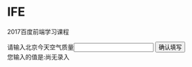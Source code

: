 # IFE
2017百度前端学习课程

<!DOCTYPE html>
<html lang="en">
<head>
	<meta charset="UTF-8">
	<title>IFE2017 js1</title>
	<script>
	window.onload=function (){  //window.onload 意思为页面加载完成之后执行js函数
		var btn1=document.getElementById('aqi-input');
		var btn2=document.getElementById('aqi-display');
		var btn=document.getElementById('button');
		btn.onclick=function () {
			if (btn1.value) {
				btn2.innerHTML=btn1.value; //innerHTML :属性设置或返回该标签内的HTML。也就是从对象的起始位置到终止位置的全部内容,包括Html标签。
			} 
			else {
				btn2.innerHTML="尚无录入";
			}
		}
	}
	</script>
</head>
<body>
	<label>
		请输入北京今天空气质量<input id="aqi-input" type="text">
	</label>
	<button id="button">确认填写</button>
	<div>
		您输入的值是:<span id="aqi-display">尚无录入</span>
	</div>
</body>
</html>
